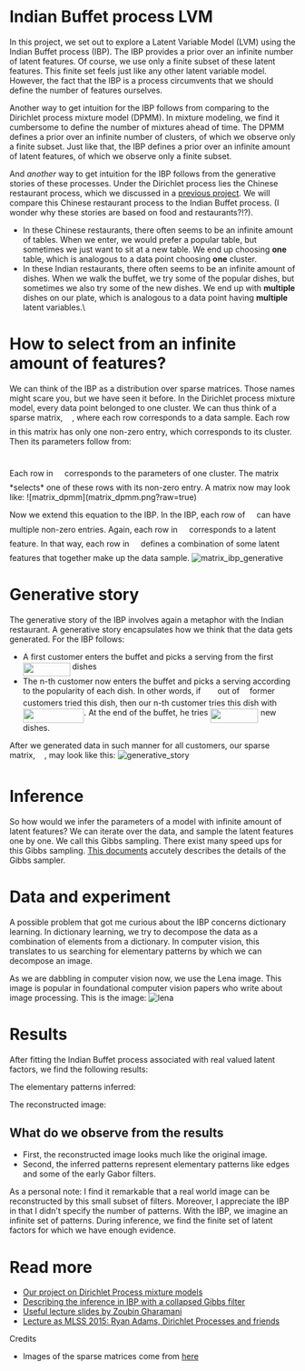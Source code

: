 # Indian Buffet process LVM
In this project, we set out to explore a Latent Variable Model (LVM) using the Indian Buffet process (IBP). The IBP provides a prior over an infinite number of latent features. Of course, we use only a finite subset of these latent features. This finite set feels just like any other latent variable model. However, the fact that the IBP is a process circumvents that we should define the number of features ourselves.

Another way to get intuition for the IBP follows from comparing to the Dirichlet process mixture model (DPMM). In mixture modeling, we find it cumbersome to define the number of mixtures ahead of time. The DPMM defines a prior over an infinite number of clusters, of which we observe only a finite subset. Just like that, the IBP defines a prior over an infinite amount of latent features, of which we observe only a finite subset.

And *another* way to get intuition for the IBP follows from the generative stories of these processes. Under the Dirichlet process lies the Chinese restaurant process, which we discussed in a [previous project](https://robromijnders.github.io/dpm/). We will compare this Chinese restaurant process to the Indian Buffet process. (I wonder why these stories are based on food and restaurants?!?). 

  * In these Chinese restaurants, there often seems to be an infinite amount of tables. When we enter, we would prefer a popular table, but sometimes we just want to sit at a new table. We end up choosing **one** table, which is analogous to a data point choosing **one** cluster.
  * In these Indian restaurants, there often seems to be an infinite amount of dishes. When we walk the buffet, we try some of the popular dishes, but sometimes we also try some of the new dishes. We end up with **multiple** dishes on our plate, which is analogous to a data point having **multiple** latent variables.\


# How to select from an infinite amount of features?

We can think of the IBP as a distribution over sparse matrices. Those names might scare you, but we have seen it before. In the Dirichlet process mixture model, every data point belonged to one cluster. We can thus think of a sparse matrix, <img src="https://github.com/RobRomijnders/indian_buffet/blob/master/svgs/5b51bd2e6f329245d425b8002d7cf942.svg" align=middle width=12.351075000000002pt height=22.381919999999983pt/>, where each row corresponds to a data sample. Each row in this matrix has only one non-zero entry, which corresponds to its cluster. Then its parameters follow from:
<p align="center"><img src="https://github.com/RobRomijnders/indian_buffet/blob/master/svgs/da37fed89884a3ecedd73ae83ec24f1e.svg" align=middle width=61.365809999999996pt height=11.190893999999998pt/></p>
Each row in <img src="https://github.com/RobRomijnders/indian_buffet/blob/master/svgs/53d147e7f3fe6e47ee05b88b166bd3f6.svg" align=middle width=12.282765000000003pt height=22.381919999999983pt/> corresponds to the parameters of one cluster. The matrix <img src="https://github.com/RobRomijnders/indian_buffet/blob/master/svgs/5b51bd2e6f329245d425b8002d7cf942.svg" align=middle width=12.351075000000002pt height=22.381919999999983pt/> *selects* one of these rows with its non-zero entry. A matrix now may look like:
![matrix_dpmm](matrix_dpmm.png?raw=true)

Now we extend this equation to the IBP. In the IBP, each row of <img src="https://github.com/RobRomijnders/indian_buffet/blob/master/svgs/5b51bd2e6f329245d425b8002d7cf942.svg" align=middle width=12.351075000000002pt height=22.381919999999983pt/> can have multiple non-zero entries. Again, each row in <img src="https://github.com/RobRomijnders/indian_buffet/blob/master/svgs/53d147e7f3fe6e47ee05b88b166bd3f6.svg" align=middle width=12.282765000000003pt height=22.381919999999983pt/> corresponds to a latent feature. In that way, each row in <img src="https://github.com/RobRomijnders/indian_buffet/blob/master/svgs/5b51bd2e6f329245d425b8002d7cf942.svg" align=middle width=12.351075000000002pt height=22.381919999999983pt/> defines a combination of some latent features that together make up the data sample.
![matrix_ibp_generative](matrix_ibp.png?raw=true)


# Generative story
The generative story of the IBP involves again a metaphor with the Indian restaurant. A generative story encapsulates how we think that the data gets generated. For the IBP follows:

  * A first customer enters the buffet and picks a serving from the first <img src="https://github.com/RobRomijnders/indian_buffet/blob/master/svgs/aca8c8df07e723a50f74fb84355dea28.svg" align=middle width=82.77423pt height=24.56552999999997pt/> dishes
  * The n-th customer now enters the buffet and picks a serving according to the popularity of each dish. In other words, if <img src="https://github.com/RobRomijnders/indian_buffet/blob/master/svgs/8249cb78ba370605835603be00f4a356.svg" align=middle width=21.618135pt height=14.102549999999994pt/> out of <img src="https://github.com/RobRomijnders/indian_buffet/blob/master/svgs/55a049b8f161ae7cfeb0197d75aff967.svg" align=middle width=9.830040000000002pt height=14.102549999999994pt/> former customers tried this dish, then our n-th customer tries this dish with <img src="https://github.com/RobRomijnders/indian_buffet/blob/master/svgs/bd945c283ac0d2cb59195652c6b2b92d.svg" align=middle width=107.457075pt height=24.56552999999997pt/>. At the end of the buffet, he tries <img src="https://github.com/RobRomijnders/indian_buffet/blob/master/svgs/3abf2d9ee6ca2aedaa75b8533f4bc9e0.svg" align=middle width=84.72816pt height=24.56552999999997pt/> new dishes. 

After we generated data in such manner for all customers, our sparse matrix, <img src="https://github.com/RobRomijnders/indian_buffet/blob/master/svgs/5b51bd2e6f329245d425b8002d7cf942.svg" align=middle width=12.351075000000002pt height=22.381919999999983pt/>, may look like this:
![generative_story](matrix_ibp_generative.png?raw=true)

# Inference
So how would we infer the parameters of a model with infinite amount of latent features? We can iterate over the data, and sample the latent features one by one. We call this Gibbs sampling. There exist many speed ups for this Gibbs sampling. [This documents](http://www.david-andrzejewski.com/publications/llnl-accelerated-gibbs.pdf) accutely describes the details of the Gibbs sampler.

# Data and experiment
A possible problem that got me curious about the IBP concerns dictionary learning. In dictionary learning, we try to decompose the data as a combination of elements from a dictionary. In computer vision, this translates to us searching for elementary patterns by which we can decompose an image. 

As we are dabbling in computer vision now, we use the Lena image. This image is popular in foundational computer vision papers who write about image processing. This is the image:
![lena](lena_image.png)

# Results
After fitting the Indian Buffet process associated with real valued latent factors, we find the following results:

The elementary patterns inferred:

The reconstructed image:

## What do we observe from the results
  
  * First, the reconstructed image looks much like the original image. 
  * Second, the inferred patterns represent elementary patterns like edges and some of the early Gabor filters.

As a personal note: I find it remarkable that a real world image can be reconstructed by this small subset of filters. Moreover, I appreciate the IBP in that I didn't specify the number of patterns. With the IBP, we imagine an infinite set of patterns. During inference, we find the finite set of latent factors for which we have enough evidence.

# Read more


  * [Our project on Dirichlet Process mixture models](https://robromijnders.github.io/dpm/)
  * [Describing the inference in IBP with a collapsed Gibbs filter](http://www.david-andrzejewski.com/publications/llnl-accelerated-gibbs.pdf)
  * [Useful lecture slides by Zoubin Gharamani](https://www.eurandom.tue.nl/events/workshops/2010/YESIV/Prog-Abstr_files/Ghahramani-lecture3.pdf)
  * [Lecture as MLSS 2015: Ryan Adams, Dirichlet Processes and friends](https://www.youtube.com/watch?v=xusN7RqKpPI)

Credits

  * Images of the sparse matrices come from [here](https://www.eurandom.tue.nl/events/workshops/2010/YESIV/Prog-Abstr_files/Ghahramani-lecture3.pdf)